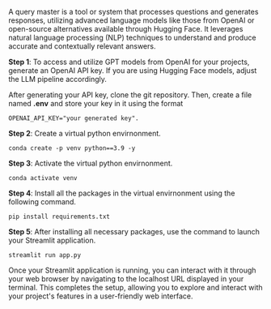 A query master is a tool or system that processes questions and generates responses, utilizing advanced language models like those from OpenAI or open-source alternatives available through Hugging Face. It leverages natural language processing (NLP) techniques to understand and produce accurate and contextually relevant answers.

**Step 1**: To access and utilize GPT models from OpenAI for your projects, generate an OpenAI API key. If you are using Hugging Face models, adjust the LLM pipeline accordingly.

After generating your API key, clone the git repository. Then, create a file named **.env** and store your key in it using the format 

```
OPENAI_API_KEY="your generated key".
```

**Step 2**: Create a virtual python envirnonment.
```
conda create -p venv python==3.9 -y
```
**Step 3**: Activate the virtual python envirnonment.
```
conda activate venv
```

**Step 4**: Install all the packages in the virtual envirnonment using the following command.
```
pip install requirements.txt
```

**Step 5**: After installing all necessary packages, use the command to launch your Streamlit application.
```
streamlit run app.py
```

Once your Streamlit application is running, you can interact with it through your web browser by navigating to the localhost URL displayed in your terminal. This completes the setup, allowing you to explore and interact with your project's features in a user-friendly web interface.

